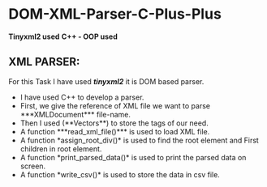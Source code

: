 # DOM-XML-Parser-C-Plus-Plus
****Tinyxml2 used****
****C++ - OOP used****


## XML PARSER:

For this Task I have used ***tinyxml2*** it is DOM based parser.
<ul>
<li> I have used C++ to develop a parser.</li>
<li> First, we give the reference of XML file we want to parse ***XMLDocument*** file-name.</li>
<li> Then I used (**Vectors**) to store the tags of our need.</li>
<li> A function ***read_xml_file()*** is used to load XML file.</li>
<li> A function *assign_root_div()* is used to find the root element and First children in root
element.</li>
<li> A function *print_parsed_data()* is used to print the parsed data on screen.</li>
<li> A function *write_csv()* is used to store the data in csv file.</li>
<ul>

